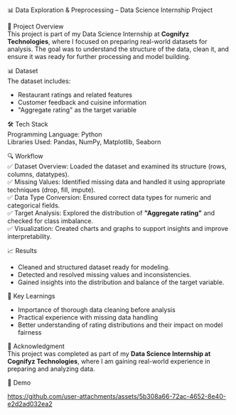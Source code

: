 📊 Data Exploration & Preprocessing – Data Science Internship Project

📌 Project Overview  
This project is part of my Data Science Internship at **Cognifyz Technologies**, where I focused on preparing real-world datasets for analysis. The goal was to understand the structure of the data, clean it, and ensure it was ready for further processing and model building.

📊 Dataset  
The dataset includes:
- Restaurant ratings and related features
- Customer feedback and cuisine information
- "Aggregate rating" as the target variable

🛠️ Tech Stack  
Programming Language: Python  
Libraries Used: Pandas, NumPy, Matplotlib, Seaborn  

🔍 Workflow  
✅ Dataset Overview: Loaded the dataset and examined its structure (rows, columns, datatypes).  
✅ Missing Values: Identified missing data and handled it using appropriate techniques (drop, fill, impute).  
✅ Data Type Conversion: Ensured correct data types for numeric and categorical fields.  
✅ Target Analysis: Explored the distribution of **"Aggregate rating"** and checked for class imbalance.  
✅ Visualization: Created charts and graphs to support insights and improve interpretability.

📈 Results  
- Cleaned and structured dataset ready for modeling.  
- Detected and resolved missing values and inconsistencies.  
- Gained insights into the distribution and balance of the target variable.

🚀 Key Learnings  
- Importance of thorough data cleaning before analysis  
- Practical experience with missing data handling  
- Better understanding of rating distributions and their impact on model fairness  

🌟 Acknowledgment  
This project was completed as part of my **Data Science Internship at Cognifyz Technologies**, where I am gaining real-world experience in preparing and analyzing data.

🎥 Demo


https://github.com/user-attachments/assets/5b308a66-72ac-4652-8e40-e2d2ad032ea2




